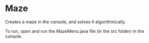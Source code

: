 Maze
====

Creates a maze in the console, and solves it algorithmically.

To run, open and run the MazeMenu.java file (in the src folder) in the console.
